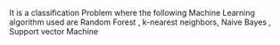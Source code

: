 It is a classification Problem where the following Machine Learning algorithm used are Random Forest , k-nearest neighbors, Naive Bayes , Support vector Machine
